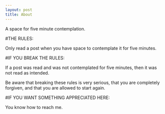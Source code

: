 ```yaml
---
layout: post
title: About
---
```


A space for five minute contemplation.

#THE RULES: 

Only read a post when you have space to contemplate it for five minutes. 

#IF YOU BREAK THE RULES:

If a post was read and was not contemplated for five minutes, then it was not read as intended.

Be aware that breaking these rules is very serious, that you are completely forgiven, and that you are allowed to start again.

#IF YOU WANT SOMETHING APPRECIATED HERE:

You know how to reach me.
